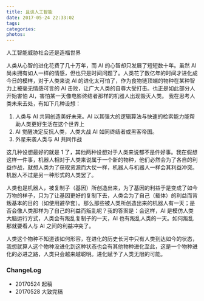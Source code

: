```yaml
---
title: 且谈人工智能
date: 2017-05-24 22:33:02
tags:
categories:
photos:
---
```

人工智能威胁社会还是造福世界
<!--more-->
人类从心智的进化花费了几十万年，而 AI 的心智却只发展了短短数十年。虽然 AI 尚未拥有如人一样的情感，但也只是时间问题了。人类花了数亿年的时间才进化成今日的模样，对于人类来说 AI 的进化太可怕了，作为食物链顶端的物种在某种智力上被毫无情感可言的 AI 击败，让广大人类的自尊大受打击。也正是如此部分人开始害怕 AI，害怕某一天像电影终结者那样的机器人出现毁灭人类。
我在思考人类未来去处，有如下几种设想：

1. 人类与 AI 共同创造美好未来。AI 以其强大的逻辑算法与快速的检索能力能帮助人类更好生活在这个世界上
2. AI 觉醒决定反抗人类，人类大战 AI 如同终结者或黑客帝国。
3. 外星来袭人类与 AI 共同作战

这几种设想最好的就是 1 了，其他两种设想对于人类来说都不是件好事。我在假想这样一件事，机器人相对于人类来说属于一个新的物种，他们必然会为了各自的利益作战，就想人类为了获取资源而大仗一样，机器人与机器人一样会其利益冲突。机器人不过是另一种形式的人类罢了。

人类也是机器人，被复制子（基因）所创造出来，为了基因的利益于是变成了如今万物的样子，只为了让基因更好的复制下去，人类会为了自己（载体）的利益而背叛基本的目的（如使用避孕套）。那么那些被人类所创造出来的机器人有一天；是否会像人类那样为了自己的利益而叛乱呢？我的答案是：会这样，AI 是模仿人类大脑运行方式，人类会有叛乱复制子的一天，AI 也有叛乱人类的一天。如何叛乱那就要看人与 AI 之间的利益冲突了。

人类这个物种不知道该如何形容，在进化的历史长河中只有人类到达如今的状态，我想就算人这个物种没进化到这种状态也会有其他物种进化至此，这是一个物种进化的必进之路，人类只会越来越聪明。进化赋予了人类无限的可能。

### ChangeLog

- 20170524 起稿
- 20170528 大致完稿
